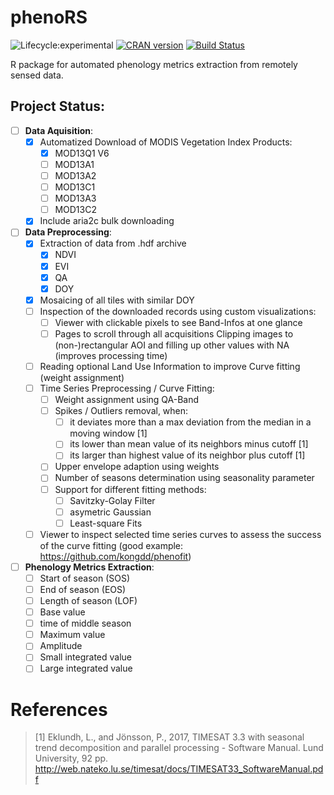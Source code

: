 # phenoRS

![Lifecycle:experimental](https://img.shields.io/badge/lifecycle-experimental-orange.svg) 
[![CRAN version](https://www.r-pkg.org/badges/version/esriOpenData)](https://CRAN.R-project.org/package=esriOpenData)
[![Build Status](https://travis-ci.org/SandroGroth/phenoRS.svg?branch=master)](https://travis-ci.org//SandroGroth/phenoRS)

R package for automated phenology metrics extraction from remotely sensed data.

## Project Status:

- [ ] **Data Aquisition**:
    - [x] Automatized Download of MODIS Vegetation Index Products:
        - [x] MOD13Q1 V6
        - [ ] MOD13A1
        - [ ] MOD13A2  
        - [ ] MOD13C1
        - [ ] MOD13A3
        - [ ] MOD13C2
    - [x] Include aria2c bulk downloading
- [ ] **Data Preprocessing**:
    - [x] Extraction of data from .hdf archive
        - [x] NDVI
        - [x] EVI
        - [x] QA
        - [x] DOY
    - [x] Mosaicing of all tiles with similar DOY
    - [ ] Inspection of the downloaded records using custom visualizations:
        - [ ] Viewer with clickable pixels to see Band-Infos at one glance
        - [ ] Pages to scroll through all acquisitions
    Clipping images to (non-)rectangular AOI and filling up other values with NA (improves processing time)
    - [ ] Reading optional Land Use Information to improve Curve fitting (weight assignment)
    - [ ] Time Series Preprocessing / Curve Fitting:
        - [ ] Weight assignment using QA-Band
        - [ ] Spikes / Outliers removal, when:
            - [ ] it deviates more than a max deviation from the median in a moving window [1]
            - [ ] its lower than mean value of its neighbors minus cutoff [1]
            - [ ] its larger than highest value of its neighbor plus cutoff [1]
        - [ ] Upper envelope adaption using weights
        - [ ] Number of seasons determination using seasonality parameter
        - [ ] Support for different fitting methods:
            - [ ] Savitzky-Golay Filter
            - [ ] asymetric Gaussian
            - [ ] Least-square Fits
    - [ ] Viewer to inspect selected time series curves to assess the success of the curve fitting (good example: <https://github.com/kongdd/phenofit>)
- [ ] **Phenology Metrics Extraction**:
    - [ ] Start of season (SOS)
    - [ ] End of season (EOS)
    - [ ] Length of season (LOF)
    - [ ] Base value
    - [ ] time of middle season
    - [ ] Maximum value
    - [ ] Amplitude
    - [ ] Small integrated value
    - [ ] Large integrated value

# References

> \[1\] Eklundh, L., and Jönsson, P., 2017, TIMESAT 3.3 with seasonal trend decomposition and parallel processing - Software Manual. Lund University, 92 pp. <http://web.nateko.lu.se/timesat/docs/TIMESAT33_SoftwareManual.pdf>